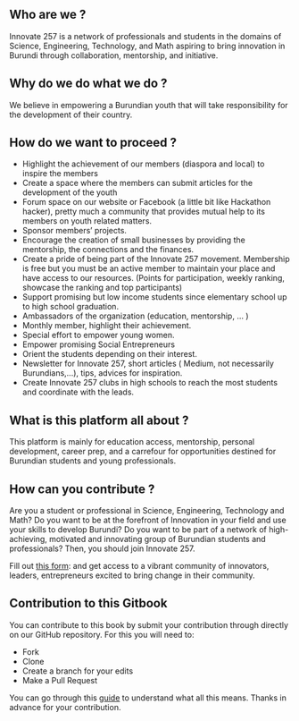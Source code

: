 ## Who are we ?
Innovate 257 is a network of professionals and students in the domains of Science, Engineering, Technology, and Math aspiring to bring innovation in Burundi through collaboration, mentorship, and initiative.

## Why do we do what we do ?
We believe in empowering a Burundian youth that will take responsibility for the development of their country.

## How do we want to proceed ?
* Highlight the achievement of our members (diaspora and local) to inspire the members
* Create a space where the members can submit articles for the development of the youth
* Forum space on our website or Facebook (a little bit like Hackathon hacker), pretty much a community that provides mutual help to its members on youth related matters.
* Sponsor members’ projects.
* Encourage the creation of small businesses by providing the mentorship, the connections and the finances.
* Create a pride of being part of the Innovate 257 movement. Membership is free but you must be an active member to maintain your place and have access to our resources. (Points for participation, weekly ranking, showcase the ranking and top participants)
* Support promising but low income students since elementary school up to high school graduation.
* Ambassadors of the organization (education, mentorship, … )
* Monthly member, highlight their achievement.
* Special effort to empower young women.
* Empower promising Social Entrepreneurs
* Orient the students depending on their interest.
* Newsletter for Innovate 257, short articles ( Medium, not necessarily Burundians,...), tips, advices for inspiration.
* Create Innovate 257 clubs in high schools to reach the most students and coordinate with the leads.

## What is this platform all about ?
This platform is mainly for education access, mentorship, personal development, career prep, and a carrefour for opportunities destined for Burundian students and young professionals.

## How can you contribute ?
Are you a student or professional in Science, Engineering, Technology and Math? Do you want to be at the forefront of Innovation in your field and use your skills to develop Burundi? Do you want to be part of a network of high-achieving, motivated and innovating group of Burundian students and professionals? Then, you should join Innovate 257.

Fill out [this form](https://goo.gl/forms/5S1PQclwghB2kKhi2):  and get access to a vibrant community of innovators, leaders, entrepreneurs excited to bring change in their community.

## Contribution to this Gitbook

You can contribute to this book by submit your contribution through directly on our GitHub repository. For this you will need to:

* Fork
* Clone
* Create a branch for your edits
* Make a Pull Request

You can go through this [guide](https://opensource.guide/how-to-contribute/#opening-a-pull-request) to understand what all this means. Thanks in advance for your contribution.
